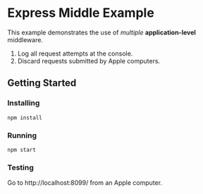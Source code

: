 # Express Middle Example
This example demonstrates the use of *multiple* **application-level** middleware.  
1. Log all request attempts at the console.
2. Discard requests submitted by Apple computers.

## Getting Started

### Installing
```
npm install
```
### Running
```
npm start
```
### Testing
Go to http://localhost:8099/ from an Apple computer.
